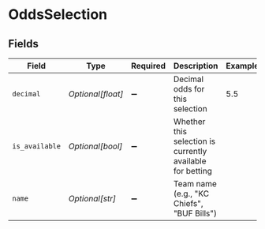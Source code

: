 # OddsSelection


## Fields

| Field                                                     | Type                                                      | Required                                                  | Description                                               | Example                                                   |
| --------------------------------------------------------- | --------------------------------------------------------- | --------------------------------------------------------- | --------------------------------------------------------- | --------------------------------------------------------- |
| `decimal`                                                 | *Optional[float]*                                         | :heavy_minus_sign:                                        | Decimal odds for this selection                           | 5.5                                                       |
| `is_available`                                            | *Optional[bool]*                                          | :heavy_minus_sign:                                        | Whether this selection is currently available for betting |                                                           |
| `name`                                                    | *Optional[str]*                                           | :heavy_minus_sign:                                        | Team name (e.g., "KC Chiefs", "BUF Bills")                |                                                           |